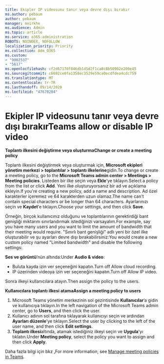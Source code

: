 ```yaml
---
title: Ekipler IP videosunu tanır veya devre dışı bırakır
ms.author: pebaum
author: pebaum
manager: mnirkhe
ms.audience: Admin
ms.topic: article
ms.service: o365-administration
ROBOTS: NOINDEX, NOFOLLOW
localization_priority: Priority
ms.collection: Adm_O365
ms.custom:
- "9002537"
- "5617"
ms.openlocfilehash: cf2d67170f846db1d5d2f1ca8c8b50902e200e45
ms.sourcegitcommit: c6692ce0fa1358ec3529e59ca0ecdfdea4cdc759
ms.translationtype: MT
ms.contentlocale: tr-TR
ms.lasthandoff: 09/14/2020
ms.locfileid: "47670204"
---
```

# <a name="teams-allow-or-disable-ip-video"></a><span data-ttu-id="6c2e9-102">Ekipler IP videosunu tanır veya devre dışı bırakır</span><span class="sxs-lookup"><span data-stu-id="6c2e9-102">Teams allow or disable IP video</span></span>

<span data-ttu-id="6c2e9-103">**Toplantı ilkesini değiştirme veya oluşturma**</span><span class="sxs-lookup"><span data-stu-id="6c2e9-103">**Change or create a meeting policy**</span></span>

<span data-ttu-id="6c2e9-104">Toplantı ilkesini değiştirmek veya oluşturmak için, **Microsoft ekipleri yönetim merkezi > toplantılar > toplantı ilkelerine**gidin.</span><span class="sxs-lookup"><span data-stu-id="6c2e9-104">To change or create a meeting policy, go to the **Microsoft Teams admin center > Meetings > Meeting policies**.</span></span> <span data-ttu-id="6c2e9-105">Listeden bir ilke seçin veya **Ekle**’ye tıklayın.</span><span class="sxs-lookup"><span data-stu-id="6c2e9-105">Select a policy from the list or click **Add**.</span></span> <span data-ttu-id="6c2e9-106">Yeni ilke oluşturuyorsanız bir ad ve açıklama ekleyin.</span><span class="sxs-lookup"><span data-stu-id="6c2e9-106">If you're creating a new policy, add a name and description.</span></span> <span data-ttu-id="6c2e9-107">Ad özel karakterler içeremez ve 64 karakterden uzun olamaz.</span><span class="sxs-lookup"><span data-stu-id="6c2e9-107">The name can't contain special characters or be longer than 64 characters.</span></span> <span data-ttu-id="6c2e9-108">Ayarlarınızı seçin ve **Kaydet**'e tıklayın.</span><span class="sxs-lookup"><span data-stu-id="6c2e9-108">Choose your settings, and then click **Save**.</span></span>

<span data-ttu-id="6c2e9-109">Örneğin, birçok kullanıcınız olduğunu ve toplantılarının gerektirdiği bant genişliği miktarını sınırlandırmak istediğinizi varsayalım.</span><span class="sxs-lookup"><span data-stu-id="6c2e9-109">For example, say you have many users and you want to limit the amount of bandwidth that their meeting would require.</span></span> <span data-ttu-id="6c2e9-110">"Sınırlı bant genişliği" adlı yeni bir özel ilke oluşturabilir ve şu ayarları devre dışı bırakabilirsiniz:</span><span class="sxs-lookup"><span data-stu-id="6c2e9-110">You would create a new custom policy named "Limited bandwidth" and disable the following settings:</span></span>

<span data-ttu-id="6c2e9-111">**Ses ve görüntü**’nün altında:</span><span class="sxs-lookup"><span data-stu-id="6c2e9-111">Under **Audio & video**:</span></span>

- <span data-ttu-id="6c2e9-112">Buluta kayda izin ver seçeneğini kapatın.</span><span class="sxs-lookup"><span data-stu-id="6c2e9-112">Turn off Allow cloud recording.</span></span>
- <span data-ttu-id="6c2e9-113">IP üzerinden videoya izin ver seçeneğini kapatın.</span><span class="sxs-lookup"><span data-stu-id="6c2e9-113">Turn off Allow IP video.</span></span>

<span data-ttu-id="6c2e9-114">Sonra ilkeyi kullanıcılara atayın.</span><span class="sxs-lookup"><span data-stu-id="6c2e9-114">Then assign the policy to the users.</span></span>

<span data-ttu-id="6c2e9-115">**Kullanıcılara toplantı ilkesi atama**</span><span class="sxs-lookup"><span data-stu-id="6c2e9-115">**Assign a meeting policy to users**</span></span>

1. <span data-ttu-id="6c2e9-116">Microsoft Teams yönetim merkezinin sol gezintisinde **Kullanıcılar**’a gidin ve kullanıcıya tıklayın.</span><span class="sxs-lookup"><span data-stu-id="6c2e9-116">In the left navigation of the Microsoft Teams admin center, go to **Users**, and then click the user.</span></span>
2. <span data-ttu-id="6c2e9-117">Kullanıcı adının sol tarafına tıklayarak kullanıcıyı seçin ve ardından **Ayarları düzenle**’ye tıklayın.</span><span class="sxs-lookup"><span data-stu-id="6c2e9-117">Select the user by clicking to the left of the user name, and then click **Edit settings**.</span></span>
3. <span data-ttu-id="6c2e9-118">**Toplantı ilkesi**altında, atamak istediğiniz ilkeyi seçin ve **Uygula**'yı tıklatın.</span><span class="sxs-lookup"><span data-stu-id="6c2e9-118">Under **Meeting policy**, select the policy you want to assign and then click **Apply**.</span></span>

<span data-ttu-id="6c2e9-119">Daha fazla bilgi için bkz [.](https://docs.microsoft.com/microsoftteams/meeting-policies-in-teams)</span><span class="sxs-lookup"><span data-stu-id="6c2e9-119">For more information, see [Manage meeting policies in Teams](https://docs.microsoft.com/microsoftteams/meeting-policies-in-teams).</span></span>
